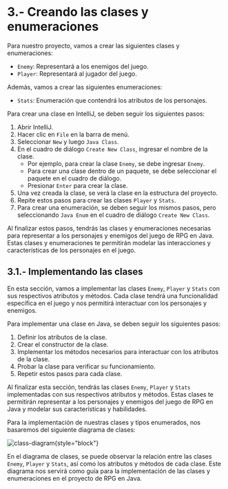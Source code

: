 # 3.- Creando las clases y enumeraciones

Para nuestro proyecto, vamos a crear las siguientes clases y enumeraciones:

- `Enemy`: Representará a los enemigos del juego.
- `Player`: Representará al jugador del juego.

Además, vamos a crear las siguientes enumeraciones:

- `Stats`: Enumeración que contendrá los atributos de los personajes.

Para crear una clase en IntelliJ, se deben seguir los siguientes pasos:

1. Abrir IntelliJ.
2. Hacer clic en `File` en la barra de menú.
3. Seleccionar `New` y luego `Java Class`.
4. En el cuadro de diálogo `Create New Class`, ingresar el nombre de la clase.
    - Por ejemplo, para crear la clase `Enemy`, se debe ingresar `Enemy`.
    - Para crear una clase dentro de un paquete, se debe seleccionar el paquete en el cuadro de diálogo.
    - Presionar `Enter` para crear la clase.
5. Una vez creada la clase, se verá la clase en la estructura del proyecto.
6. Repite estos pasos para crear las clases `Player` y `Stats`.
7. Para crear una enumeración, se deben seguir los mismos pasos, pero seleccionando `Java Enum` en el cuadro de
   diálogo `Create New Class`.

Al finalizar estos pasos, tendrás las clases y enumeraciones necesarias para representar a los personajes y enemigos del
juego de RPG en Java. Estas clases y enumeraciones te permitirán modelar las interacciones y características de los
personajes en el juego.

## 3.1.- Implementando las clases

En esta sección, vamos a implementar las clases `Enemy`, `Player` y `Stats` con sus respectivos atributos y métodos.
Cada clase tendrá una funcionalidad específica en el juego y nos permitirá interactuar con los personajes y enemigos.

Para implementar una clase en Java, se deben seguir los siguientes pasos:

1. Definir los atributos de la clase.
2. Crear el constructor de la clase.
3. Implementar los métodos necesarios para interactuar con los atributos de la clase.
4. Probar la clase para verificar su funcionamiento.
5. Repetir estos pasos para cada clase.

Al finalizar esta sección, tendrás las clases `Enemy`, `Player` y `Stats` implementadas con sus respectivos atributos y
métodos. Estas clases te permitirán representar a los personajes y enemigos del juego de RPG en Java y modelar sus
características y habilidades.

Para la implementación de nuestras clases y tipos enumerados, nos basaremos del siguiente diagrama de clases:

![class-diagram](class-diagram.png){style="block"}

En el diagrama de clases, se puede observar la relación entre las clases `Enemy`, `Player` y `Stats`, así como los
atributos y métodos de cada clase. Este diagrama nos servirá como guía para la implementación de las clases y
enumeraciones en el proyecto de RPG en Java.

